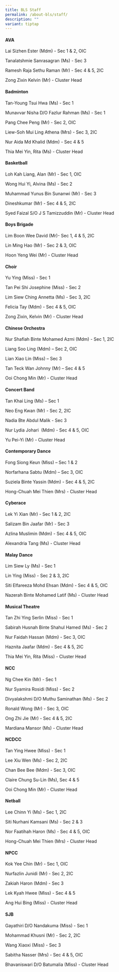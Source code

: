 ```yaml
---
title: BLS Staff
permalink: /about-bls/staff/
description: ""
variant: tiptap
---
```

<h4><strong>AVA</strong></h4><p>Lai Sizhen Ester (Mdm) - Sec 1 &amp; 2, OIC</p><p>Tanalatshmie Sanrasagran (Ms) - Sec 3</p><p>Ramesh Raja Sethu Raman (Mr) - Sec 4 &amp; 5, 2IC</p><p>Zong Zixin Kelvin (Mr) - Cluster Head</p><h4><strong>Badminton</strong></h4><p>Tan-Young Tsui Hwa (Ms) - Sec 1</p><p>Munavvar Nisha D/O Fazlur Rahman (Ms) - Sec 1</p><p>Pang Chee Peng (Mr) - Sec 2, OIC</p><p>Liew-Soh Mui Ling Athena (Mrs) - Sec 3, 2IC</p><p>Nur Aida Md Khalid (Mdm) - Sec 4 &amp; 5</p><p>Thia Mei Yin, Rita (Ms) - Cluster Head</p><h4><strong>Basketball</strong></h4><p>Loh Kah Liang, Alan (Mr) - Sec 1, OIC</p><p>Wong Hui Yi, Alvina (Ms) - Sec 2</p><p>Muhammad Yunus Bin Sunanwi (Mr) - Sec 3</p><p>Dineshkumar (Mr) - Sec 4 &amp; 5, 2IC</p><p>Syed Faizal S/O J S Tamizzuddin (Mr) - Cluster Head</p><h4><strong>Boys Brigade</strong></h4><p>Lim Boon Wee David (Mr)- Sec 1, 4 &amp; 5, 2IC</p><p>Lin Ming Hao (Mr) - Sec 2 &amp; 3, OIC</p><p>Hoon Yeng Wei (Mr) - Cluster Head</p><h4><strong>Choir</strong></h4><p>Yu Ying (Miss) - Sec 1</p><p>Tan Pei Shi Josephine (Miss) - Sec 2</p><p>Lim Siew Ching Annetta (Ms) - Sec 3, 2IC</p><p>Felicia Tay (Mdm) - Sec 4 &amp; 5, OIC</p><p>Zong Zixin, Kelvin (Mr) - Cluster Head</p><h4><strong>Chinese Orchestra</strong></h4><p>Nur Shafiah Binte Mohamed Azmi (Mdm) - Sec 1, 2IC</p><p>Liang Soo Ling (Mdm) – Sec 2, OIC</p><p>Lian Xiao Lin (Miss) – Sec 3</p><p>Tan Teck Wan Johnny (Mr) – Sec 4 &amp; 5</p><p>Ooi Chong Min (Mr) - Cluster Head</p><h4><strong>Concert Band</strong></h4><p>Tan Khai Ling (Ms) – Sec 1 </p><p>Neo Eng Kwan (Mr) - Sec 2, 2IC</p><p>Nadia Bte Abdul Malik - Sec 3</p><p>Nur Lydia Johari&nbsp; (Mdm) - Sec 4 &amp; 5, OIC</p><p>Yu Pei-Yi (Mr) - Cluster Head</p><h4><strong>Contemporary Dance</strong></h4><p>Fong Siong Keun (Miss) – Sec 1 &amp; 2</p><p>Norfarhana Sabtu (Mdm) – Sec 3, OIC</p><p>Suziela Binte Yassin (Mdm) - Sec 4 &amp; 5, 2IC</p><p>Hong-Chuah Mei Thien (Mrs) - Cluster Head</p><h4><strong>Cyberace</strong></h4><p>Lek Yi Xian (Mr) - Sec 1 &amp; 2, 2IC</p><p>Salizam Bin Jaafar (Mr) - Sec 3</p><p>Azlina Muslimin (Mdm) - Sec 4 &amp; 5, OIC</p><p>Alexandria Tang (Ms) - Cluster Head</p><h4><strong>Malay Dance</strong></h4><p>Lim Siew Ly (Ms) - Sec 1</p><p>Lin Ying (Miss) - Sec 2 &amp; 3, 2IC</p><p>Siti Elfareeza Mohd Ehsan (Mdm) - Sec 4 &amp; 5, OIC</p><p>Nazerah Binte Mohamed Latif (Ms) - Cluster Head</p><h4><strong>Musical Theatre</strong></h4><p>Tan Zhi Ying Serlin (Miss) - Sec 1</p><p>Sabirah Husnah Binte Shahul Hamed (Ms) - Sec 2</p><p>Nur Faidah Hassan (Mdm) - Sec 3, OIC</p><p>Haznita Jaafar (Mdm) - Sec 4 &amp; 5, 2IC</p><p>Thia Mei Yin, Rita (Miss) - Cluster Head</p><h4><strong>NCC</strong></h4><p>Ng Chee Kin (Mr) - Sec 1</p><p>Nur Syamira Rosidi (Miss) - Sec 2</p><p>Divyalakshmi D/O Muthu Saminathan (Ms) - Sec 2</p><p>Ronald Wong (Mr) - Sec 3, OIC</p><p>Ong Zhi Jie (Mr) - Sec 4 &amp; 5, 2IC</p><p>Mardiana Mansor (Ms) - Cluster Head</p><h4><strong>NCDCC</strong></h4><p>Tan Ying Hwee (Miss) - Sec 1</p><p>Lee Xiu Wen (Ms) - Sec 2, 2IC</p><p>Chan Bee Bee (Mdm) - Sec 3, OIC</p><p>Claire Chung Su-Lin (Ms), Sec 4 &amp; 5</p><p>Ooi Chong Min (Mr) - Cluster Head</p><h4><strong>Netball</strong></h4><p>Lee Chinn Yi (Ms) - Sec 1, 2IC</p><p>Siti Nurhani Kamsani (Ms) - Sec 2 &amp; 3</p><p>Nor Faatihah Haron (Ms) - Sec 4 &amp; 5, OIC</p><p>Hong-Chuah Mei Thien (Mrs) - Cluster Head</p><h4><strong>NPCC</strong></h4><p>Kok Yee Chin (Mr) - Sec 1, OIC</p><p>Nurfazlin Junidi (Mr) - Sec 2, 2IC</p><p>Zakiah Haron (Mdm) - Sec 3</p><p>Lek Kyah Hwee (Miss) - Sec 4 &amp; 5</p><p>Ang Hui Bing (Miss) - Cluster Head</p><h4><strong>SJB</strong></h4><p>Gayathiri D/O Nandakuma (Miss) - Sec 1</p><p>Mohammad Khusni (Mr) - Sec 2, 2IC</p><p>Wang Xiaoxi (Miss) - Sec 3</p><p>Sabitha Nasser (Mrs) - Sec 4 &amp; 5, OIC</p><p>Bhavaniswari D/O Batumalia (Miss) - Cluster Head</p>